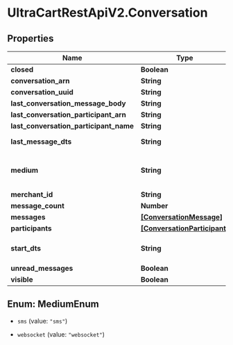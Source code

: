 # UltraCartRestApiV2.Conversation

## Properties

Name | Type | Description | Notes
------------ | ------------- | ------------- | -------------
**closed** | **Boolean** |  | [optional] 
**conversation_arn** | **String** |  | [optional] 
**conversation_uuid** | **String** |  | [optional] 
**last_conversation_message_body** | **String** |  | [optional] 
**last_conversation_participant_arn** | **String** |  | [optional] 
**last_conversation_participant_name** | **String** |  | [optional] 
**last_message_dts** | **String** | Last message date/time | [optional] 
**medium** | **String** | The communication medium of the customer. | [optional] 
**merchant_id** | **String** |  | [optional] 
**message_count** | **Number** |  | [optional] 
**messages** | [**[ConversationMessage]**](ConversationMessage.md) |  | [optional] 
**participants** | [**[ConversationParticipant]**](ConversationParticipant.md) |  | [optional] 
**start_dts** | **String** | Start of the conversation date/time | [optional] 
**unread_messages** | **Boolean** |  | [optional] 
**visible** | **Boolean** |  | [optional] 



## Enum: MediumEnum


* `sms` (value: `"sms"`)

* `websocket` (value: `"websocket"`)





